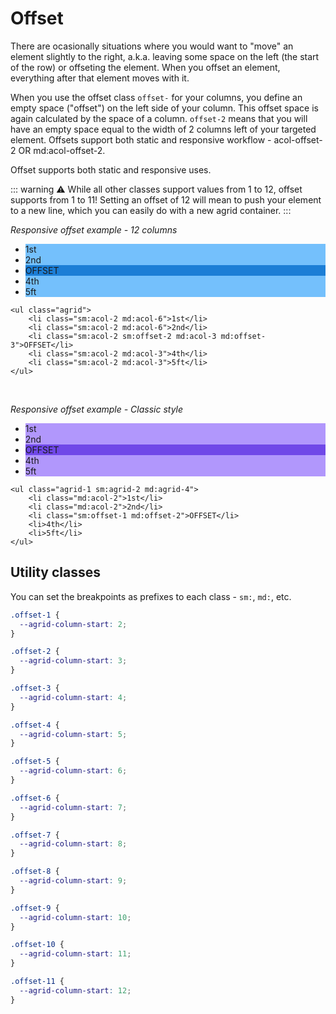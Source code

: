 # Offset

There are ocasionally situations where you would want to "move" an element slightly to the right, a.k.a. leaving some space on the left (the start of the row) or offseting the element. When you offset an element, everything after that element moves with it.

When you use the offset class `offset-` for your columns, you define an empty space ("offset") on the left side of your column. This offset space is again calculated by the space of a column. `offset-2` means that you will have an empty space equal to the width of 2 columns left of your targeted element.
Offsets support both static and responsive workflow - acol-offset-2 OR md:acol-offset-2.

Offset supports both static and responsive uses.

::: warning
⚠️ While all other classes support values from 1 to 12, offset supports from 1 to 11! Setting an offset of 12 will mean to push your element to a new line, which you can easily do with a new agrid container.
:::

*Responsive offset example - 12 columns*
<ul class="agrid offset">
    <li class="sm:acol-2 md:acol-6">1st</li>
    <li class="sm:acol-2 md:acol-6">2nd</li>
    <li class="sm:acol-2 sm:offset-2 md:acol-3 md:offset-3">OFFSET</li>
    <li class="sm:acol-2 md:acol-3">4th</li>
    <li class="sm:acol-2 md:acol-3">5ft</li>
</ul>

```html{4}
<ul class="agrid">
    <li class="sm:acol-2 md:acol-6">1st</li>
    <li class="sm:acol-2 md:acol-6">2nd</li>
    <li class="sm:acol-2 sm:offset-2 md:acol-3 md:offset-3">OFFSET</li>
    <li class="sm:acol-2 md:acol-3">4th</li>
    <li class="sm:acol-2 md:acol-3">5ft</li>
</ul>
```
<br/>

*Responsive offset example - Classic style*
<ul class="offset--static agrid-1 sm:agrid-2 md:agrid-4">
    <li class="md:acol-2">1st</li>
    <li class="md:acol-2">2nd</li>
    <li class="sm:offset-1 md:offset-2">OFFSET</li>
    <li>4th</li>
    <li>5ft</li>
</ul>

```html{1,4}
<ul class="agrid-1 sm:agrid-2 md:agrid-4">
    <li class="md:acol-2">1st</li>
    <li class="md:acol-2">2nd</li>
    <li class="sm:offset-1 md:offset-2">OFFSET</li>
    <li>4th</li>
    <li>5ft</li>
</ul>
```

## Utility classes
You can set the breakpoints as prefixes to each class - `sm:`, `md:`, etc.

```css
.offset-1 {
  --agrid-column-start: 2;
}

.offset-2 {
  --agrid-column-start: 3;
}

.offset-3 {
  --agrid-column-start: 4;
}

.offset-4 {
  --agrid-column-start: 5;
}

.offset-5 {
  --agrid-column-start: 6;
}

.offset-6 {
  --agrid-column-start: 7;
}

.offset-7 {
  --agrid-column-start: 8;
}

.offset-8 {
  --agrid-column-start: 9;
}

.offset-9 {
  --agrid-column-start: 10;
}

.offset-10 {
  --agrid-column-start: 11;
}

.offset-11 {
  --agrid-column-start: 12;
}
```



<style>
.offset{
  --blue-3: #74c0fc;
  --blue-7: #1c7ed6;
}
.offset.agrid li {
  background-color: var(--blue-3);
}

.offset.agrid li[class*="offset"] {
  background-color: var(--blue-7);
}

.offset--static{
  --violet-3: #b197fc;
  --violet-7: #7048e8;
}
.offset--static li {
  background-color: var(--violet-3);
}

.offset--static li[class*="offset"] {
  background-color: var(--violet-7);
}
</style>